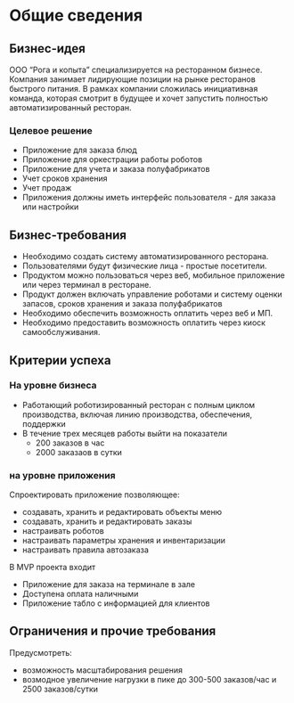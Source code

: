 # Общие сведения

## Бизнес-идея

ООО “Рога и копыта” специализируется на ресторанном бизнесе. Компания занимает лидирующие позиции на рынке ресторанов быстрого питания. В рамках компании сложилась инициативная команда, которая смотрит в будущее и хочет запустить полностью автоматизированный ресторан.

### Целевое решение

- Приложение для заказа блюд
- Приложение для оркестрации работы роботов
- Приложение для учета и заказа полуфабрикатов
- Учет сроков хранения
- Учет продаж
- Приложения должны иметь интерфейс пользователя - для заказа или настройки 

## Бизнес-требования

- Необходимо создать систему автоматизированного ресторана.
- Пользователями будут физические лица - простые посетители.
- Продуктом можно пользоваться через веб, мобильное приложение или через терминал в ресторане.
- Продукт должен включать управление роботами и систему оценки запасов, сроков хранения и заказа полуфабрикатов
- Необходимо обеспечить возможность оплатить через веб и МП.
- Необходимо предоставить возможность оплатить через киоск самообслуживания.

## Критерии успеха

### На уровне бизнеса
 - Работающий роботизированный ресторан с полным циклом производства, включая линию производства, обеспечения, поддержки
 - В течение трех месяцев работы выйти на показатели
   - 200 заказов в час
   - 2000 заказаов в сутки 

### на уровне приложения
Спроектировать приложение позволяющее:
  - создавать, хранить и редактировать объекты меню
  - создавать, хранить и редактировать заказы
  - настраивать роботов
  - настраивать параметры хранения и инвентаризации
  - настраивать правила автозаказа

В MVP проекта входит
  - Приложение для заказа на терминале в зале
  - Доступена оплата наличными 
  - Приложение табло с информацией для клиентов

## Ограничения и прочие требования
Предусмотреть:
  - возможность масштабирования решения
  - возмодное увеличение нагрузки в пике до 300-500 заказов/час и 2500 заказов/сутки 


